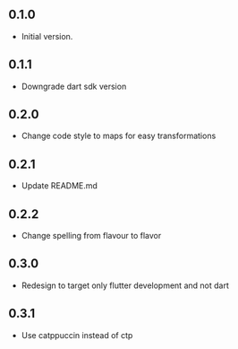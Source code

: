 ## 0.1.0

- Initial version.

## 0.1.1

- Downgrade dart sdk version

## 0.2.0

- Change code style to maps for easy transformations

## 0.2.1

- Update README.md

## 0.2.2

- Change spelling from flavour to flavor

## 0.3.0

- Redesign to target only flutter development and not dart

## 0.3.1

- Use catppuccin instead of ctp